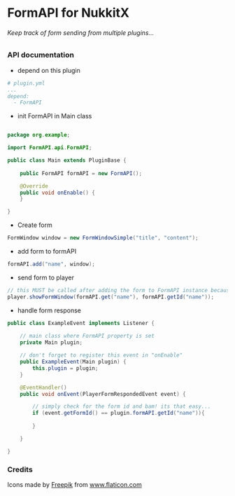 # FormAPI for NukkitX

###### Keep track of form sending from multiple plugins...

### API documentation

 + depend on this plugin
```yaml
# plugin.yml
...
depend:
  - FormAPI
```

 + init FormAPI in Main class
```java

package org.example;

import FormAPI.api.FormAPI;

public class Main extends PluginBase {
    
    public FormAPI formAPI = new FormAPI();

    @Override
    public void onEnable() {
    }  

}
```

 + Create form
```java
FormWindow window = new FormWindowSimple("title", "content");
```

 + add form to formAPI
```java
formAPI.add("name", window);
```

 + send form to player
 ```java
// this MUST be called after adding the form to FormAPI instance because "formAPI.add(...)" creates the id that we need to use here
player.showFormWindow(formAPI.get("name"), formAPI.getId("name"));
```

+ handle form response
```java
public class ExampleEvent implements Listener {
    
    // main class where FormAPI property is set
    private Main plugin;    

    // don't forget to register this event in "onEnable"
    public ExampleEvent(Main plugin) {
        this.plugin = plugin;
    }   

    @EventHandler()
    public void onEvent(PlayerFormRespondedEvent event) {

        // simply check for the form id and bam! its that easy...
        if (event.getFormId() == plugin.formAPI.getId("name")){
            
        }

    }

}
```

### Credits
Icons made by <a href="https://www.flaticon.com/authors/freepik" title="Freepik">Freepik</a> from <a href="https://www.flaticon.com/" title="Flaticon"> www.flaticon.com</a>